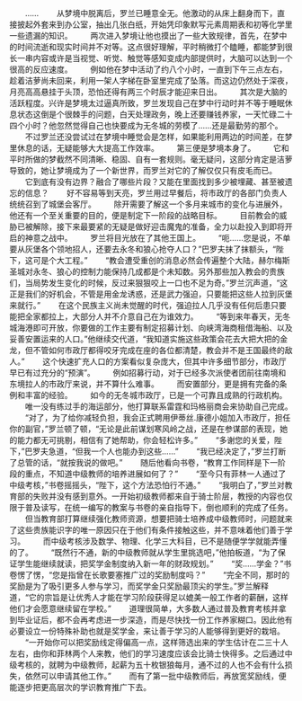 　　……
　　从梦境中脱离后，罗兰已睡意全无。他激动的从床上翻身而下，直接披起外套来到办公室，抽出几张白纸，开始凭印象默写元素周期表和初等化学里一些遗漏的知识。
　　两次进入梦境让他也摸出了一些大致规律，首先，在梦中的时间流逝和现实时间并不对等。这点很好理解，平时稍微打个瞌睡，都能梦到很长一串内容或许是当视觉、听觉、触觉等感知变成内部提供时，大脑可以达到一个很高的反应速度。
　　例如他在梦中活动了约八个小时，一直到下午三点左右，趁着洁萝尚未回来，利用一架人字梯在卧室里完成了坠落。而这边仍然处于深夜，月亮高高悬挂于头顶，恐怕还得有两三个时辰才能迎来日出。
　　其次是大脑的活跃程度。兴许是梦境太过逼真所致，罗兰发现自己在梦中行动时并不等于睡眠休息状态这倒是个很棘手的问题，白天处理政务，晚上还要赚钱养家，一天忙碌二十四个小时？他忽然觉得自己也快要成为无冬城的劳模了……还是最勤劳的那个。
　　不过罗兰还没尝试过在梦境中睡觉会是怎样，如果能利用两边的时间差，在梦里休息的话，无疑能够大大提高工作效率。
　　第三便是梦境本身了。
　　它和平时所做的梦截然不同清晰、稳固、自有一套规则。毫无疑问，这部分肯定是洁萝导致的，她让梦境成为了一个新世界，而罗兰对它的了解仅仅只有皮毛而已。
　　它到底有没有边界？融合了哪些片段？又能在里面找到多少被埋藏、甚至被遗忘的信息？
　　好不容易等到天亮，罗兰用过早餐后，将市政厅的各部门负责人统统召到了城堡会客厅。
　　除开需要了解这一个多月来城市的变化与进展外，他还有一个至关重要的目的，便是制定下一阶段的战略目标。
　　目前教会的威胁已被解除，接下来最要紧的无疑是做好迎击魔鬼的准备，全力以赴投入到即将开启的神意之战中。
　　罗兰将目光放在了其他王国上。
　　“呃……您是说，不单要从灰堡各个领地招人，还要去永冬和狼心抢夺人口？”巴罗夫抹了抹额头，“陛下，这可是个大工程。”
　　“教会遭受重创的消息必然会传遍整个大陆，赫尔梅斯圣城对永冬、狼心的控制力能保持几成都是个未知数。另外那些加入教会的贵族们，当局势发生变化的时候，反过来狠狠咬上一口也不足为奇。”罗兰沉声道，“这正是我们的好机会，不管是用金龙诱惑，还是武力强迫，只要能把这些人拉到灰堡来就行。”
　　在这个民族主义尚未觉醒的时代，强迫拉人几乎没有任何后患只要能把全家都拉上，大部分人并不介意自己在为谁效力。
　　“等到来年春天，无冬城海港即可开放，你要做的工作主要有制定招募计划、向峡湾海商租借海船、以及妥善安置运来的人口。”他继续交代道，“我知道实施这些政策会花去大把大把的金龙，但不管如何市政厅都得咬牙完成在座的各位都清楚，教会并不是王国最终的敌人。”
　　这个快速扩充人口的方案看似复杂庞大，但其中许多细节部分，市政厅早已有过充分的“预演”。
　　例如招募行动，对于已经多次派使者团前往南境和东境拉人的市政厅来说，并不算什么难事。
　　而安置部分，更是拥有完备的条例和丰富的经验。
　　如今的无冬城市政厅，已是一个可靠且成熟的行政机构。
　　唯一没有练过手的海运部分，他打算联系雷霆和玛格丽商会来协助自己完成。
　　“对了，为了给你减轻负担，我会正式聘用伊蒂丝.康德小姐加入市政厅，担任你的副官，”罗兰顿了顿，“无论是此前谋划寒风岭之战，还是在参谋部的表现，她的能力都无可挑剔，相信有了她帮助，你会轻松许多。”
　　“多谢您的关爱，陛下，”巴罗夫急道，“但我一个人也能办到这些……”
　　“我已经决定了，”罗兰打断了总管的话，“就按我说的做吧。”
　　随后他看向书卷，“教育工作同样是下一阶段的重点，不知道中级教师的培养进展如何了？”
　　“至今只有菲林一人通过了中级考核，”书卷摇摇头，“陛下，这个方法恐怕行不通。”
　　“我明白了，”罗兰对教育部的失败并没有感到意外。一开始初级教师都来自于骑士阶层，教授的内容也仅限于普及读写，在统一编写的教案与书卷的亲自指导下，倒也顺利的完成了任务。
　　但当教育部打算继续强化教师资源，想要把骑士培养成中级教师时，问题就来了这些贵族能识字的唯一原因只在于他们有条件接触这些，并不意味着他们善于学习。
　　而中级考核涉及数学、物理、化学三大科目，已不是随便学学就能弄懂的了。
　　“既然行不通，新的中级教师就从学生里挑选吧，”他拍板道，“为了保证学生能继续就读，把奖学金制度纳入新一年的财政规划。”
　　“奖……学金？”书卷愣了愣，“您是指曾在长歌要塞推广过的奖励制度吗？”
　　“完全不同，那时的奖励是为了吸引更多人参与学习，而奖学金只奖励最顶尖的学生。”罗兰解释道，“它的宗旨是让优秀人才能在学习阶段获得足以媲美一般工作者的薪酬，这样他们才会愿意继续留在学校。”
　　道理很简单，大多数人通过普及教育考核并拿到毕业证后，都不会再考虑进一步深造，而是尽快找一份工作养家糊口。因此他有必要设立一份特殊补助也就是奖学金，来让善于学习的人能够得到更好的栽培。
　　“一开始你可以把奖励线定得偏高一点，这样筛选出来的学生估计在二三十人左右，由你和菲林两个人来教，他们的学习速度应该会比骑士快得多。之后通过中级考核的，就聘为中级教师，起薪为五十枚银狼每月，通不过的人也不会有什么损失，依然可以申请其他工作。”
　　而有了第一批中级教师后，再放宽奖励线，便能逐步把更高层次的学识教育推广下去。